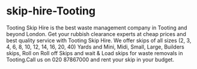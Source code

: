 # skip-hire-Tooting
Tooting Skip Hire is the best waste management company in Tooting and beyond London. Get your rubbish clearance experts at cheap prices and best quality service with Tooting Skip Hire. We offer skips of all sizes (2, 3, 4, 6, 8, 10, 12, 14, 16, 20, 40) Yards and Mini, Midi, Small, Large, Builders skips, Roll on Roll off Skips and wait &amp; Load skips for waste removals in Tooting.Call us on 020 87867000 and rent your skip in your budget. 
